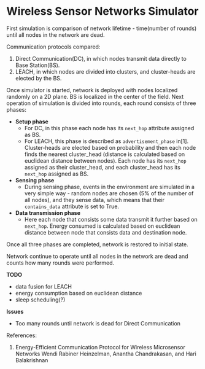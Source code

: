 # Wireless Sensor Networks Simulator

First simulation is comparison of network lifetime - time(number of rounds) until all nodes in the network are dead.

Communication protocols compared:

1. Direct Communication(DC), in which nodes transmit data directly to Base Station(BS).
2. LEACH, in which nodes are divided into clusters, and cluster-heads are elected by the BS.

Once simulator is started, network is deployed with nodes localized randomly on a 2D plane. BS is localized in the
center of the field. Next operation of simulation is divided into rounds, each round consists of three phases:

- **Setup phase**
    - For DC, in this phase each node has its `next_hop` attribute assigned as BS.
    - For LEACH, this phase is described as `advertisement_phase` in[1]. Cluster-heads are elected based on probability
      and then each node finds the nearest cluster_head (distance is calculated based on euclidean distance between
      nodes). Each node has its `next_hop` assigned as their cluster_head, and each cluster_head has its `next_hop`
      assigned as BS.
- **Sensing phase**
    - During sensing phase, events in the environment are simulated in a very simple way - random nodes are chosen (5%
      of the number of all nodes), and they sense data, which means that their `contains_data` attribute is set to True.
- **Data transmission phase**
    - Here each node that consists some data transmit it further based on `next_hop`. Energy consumed is calculated
      based on euclidean distance between node that consists data and destination node.

Once all three phases are completed, network is restored to initial state.

Network continue to operate until all nodes in the network are dead and counts how many rounds were performed.


**TODO**
- data fusion for LEACH
- energy consumption based on euclidean distance
- sleep scheduling(?)

**Issues**
- Too many rounds until network is dead for Direct Communication

References:

1. Energy-Efficient Communication Protocol for Wireless Microsensor Networks Wendi Rabiner Heinzelman, Anantha
   Chandrakasan, and Hari Balakrishnan
